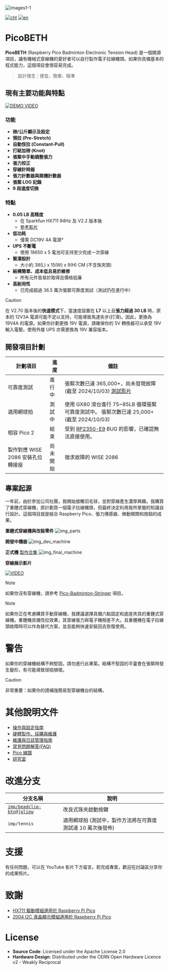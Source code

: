 ![images1-1](docs/Pico_Logo.png)

[![cht](https://img.shields.io/badge/lang-cht-green.svg)](README.cht.md)
[![en](https://img.shields.io/badge/lang-en-red.svg)](README.md)

# PicoBETH
**PicoBETH** (Raspberry Pico Badminton Electronic Tension Head) 是一個開源項目，讓有機械式穿線機的愛好者可以自行製作電子拉線機頭。如果你具備基本的程式能力，這個項目會很容易完成。

> 設計理念：便宜、簡單、精準

## 現有主要功能與特點

[![DEMO VIDEO](https://img.youtube.com/vi/pWgD_OSyc1g/0.jpg)](https://www.youtube.com/watch?v=pWgD_OSyc1g)

### 功能
- **磅/公斤顯示及設定**
- **預拉 (Pre-Stretch)**
- **自動恆拉 (Constant-Pull)**
- **打結加磅 (Knot)**
- **張緊中手動調整張力**
- **張力校正**
- **穿線計時器**
- **張力計數器與開機計數器**
- **張緊 LOG 記錄**
- **9 段速度切換**

### 特點
- **0.05 LB 高精度**
  - 在 Sparkfun HX711 94Hz 及 V2.2 版本後
  - [參考影片](https://youtu.be/Hk7eMABAxT0)
- **低功耗**
  - 僅需 DC19V 4A 電源*
- **UPS 不斷電**
  - 使用 18650 x 5 電池可支持至少完成一次穿線
- **緊湊設計**
  - 大小約 38(L) x 15(W) x 9(H) CM (不含珠夾頭)
- **結構簡單、成本低且易於維修**
  - 所有元件皆易於取得且價格低廉
- **高耐用性**
  - 已完成超過 36.5 萬次張緊可靠度測試（測試仍在進行中）

> [!CAUTION]
> 在 V2.70 版本後的**快速模式**下，當速度設置在 **L7** 以上且**張力超過 30 LB** 時，原本的 12V3A 電源可能不足以支持，可能導致馬達失步(打滑)。因此，更換為 19V4A 的電源。如果你計劃更換 19V 電源，請確保你的 5V 轉換器可以承受 19V 輸入電壓。使用外接 UPS 亦需更換為 19V 兼容版本。

## 開發項目計劃

| 計劃項目           | 進度     | 備註                           |
| ------------------ | -------- | ------------------------------ |
| 可靠度測試         | 進行中   | 張緊次數已達 365,000+，尚未發現故障 (截至 2024/10/03) [測試影片](https://youtube.com/shorts/0TDaBDEwqnI) |
| 適用網球拍         | 測試中   | 使用 GX80 滑台進行 75~85LB 循環張緊可靠度測試中。 張緊次數已達 25,000+ (截至 2024/10/03) |
| 相容 Pico 2        | 結束 | 受到 [RP2350-E9](https://hackaday.com/2024/09/20/raspberry-pi-rp2350-e9-erratum-redefined-as-input-mode-leakage-current/) BUG 的影響，已確認無法直接使用。 |
| 製作對應 WISE 2086 安裝孔位轉接座 | 尚未開始 | 徵求故障的 WISE 2086 |

## 專案起源
一年前，由於參加公司社團，我開始接觸羽毛球，並對穿線產生濃厚興趣。我購買了重錘式穿線機，原計劃買一個電子拉線機頭，但最終決定利用我所掌握的知識自行設計。這個項目就是結合 Raspberry Pico、張力傳感器、微動開關和按鈕的成果。

**重錘式穿線機與改裝零件**
![img_parts](docs/img_parts.jpg)

**開發中機器**
![img_dev_machine](docs/img_dev_machine.jpg)

**正式機** [製作合集](https://youtu.be/uJVE3YFJtJA)
![img_final_machine](docs/img_final_machine.jpg)

**穿線展示影片**

[![VIDEO](https://img.youtube.com/vi/ygbpYtNiPa4/0.jpg)](https://www.youtube.com/watch?v=ygbpYtNiPa4)

> [!NOTE]
> 如果你沒有穿線機，請參考 [Pico-Badminton-Stringer](https://github.com/HsuKaoPang/Pico-Badminton-Stringer) 項目。

> [!NOTE]
> 如果你正在考慮購買手動穿線機，我建議選擇具備六點固定和底座夾具的重錘式穿線機。重錘機具備恆拉效果，其穿線張力與電子機相差不大。且重錘機在電子拉線頭故障時可以作為替代方案，並且能夠快速安裝回去恢復使用。

# 警告
如果你的穿線機結構不夠堅固，請勿進行此專案。結構不堅固的平臺會在張緊時發生變形，有可能導致球拍損壞。

> [!CAUTION]
> 非常重要：如果你的請補強簡易型穿線機台的結構。

# 其他說明文件

- [操作與設定指南](docs/1.Operation_and_Settings_Guide.cht.md)
- [硬體製作、採購與維護](docs/2.Hardware_Setup.cht.md)
- [維護與日誌管理指南](docs/3.Maintenance_and_Logs_Guide.cht.md)
- [常見問題解答(FAQ)](docs/4.FAQ.cht.md)
- [Pico 線譜](docs/5.Pico_Stringing_Pattern.cht.md)
- [研究室](docs/6.Research_Lab.cht.md)

# 改進分支

| 分支名稱                        | 說明                             |
|----------------------------------|----------------------------------|
| [`imp/beadclip-btn@jpliew`](https://github.com/206cc/PicoBETH/blob/imp/beadclip-btn%40jpliew/README.cht.md) | 改良式珠夾啟動按鍵                |
| `imp/tennis` | 適用網球拍 (測試中，製作方法將在可靠度測試達 10 萬次後發佈)              |


# 支援
有任何問題，可以在 YouTube 影片下方留言。若完成專案，歡迎在討論區分享你的成果照片。

# 致謝

- [HX711 驅動模組適用於 Raspberry Pi Pico](https://github.com/endail/hx711-pico-mpy)
- [2004 I2C 液晶顯示模組適用於 Raspberry Pi Pico](https://github.com/T-622/RPI-PICO-I2C-LCD)

# License

- **Source Code**: Licensed under the Apache License 2.0
- **Hardware Design**: Distributed under the CERN Open Hardware Licence v2 - Weakly Reciprocal
